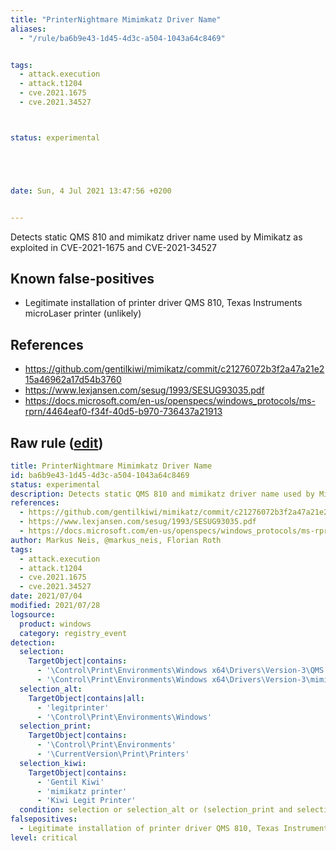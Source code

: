 ```yaml
---
title: "PrinterNightmare Mimimkatz Driver Name"
aliases:
  - "/rule/ba6b9e43-1d45-4d3c-a504-1043a64c8469"


tags:
  - attack.execution
  - attack.t1204
  - cve.2021.1675
  - cve.2021.34527



status: experimental





date: Sun, 4 Jul 2021 13:47:56 +0200


---
```


Detects static QMS 810 and mimikatz driver name used by Mimikatz as exploited in CVE-2021-1675 and CVE-2021-34527

<!--more-->


## Known false-positives

* Legitimate installation of printer driver QMS 810, Texas Instruments microLaser printer (unlikely)



## References

* https://github.com/gentilkiwi/mimikatz/commit/c21276072b3f2a47a21e215a46962a17d54b3760
* https://www.lexjansen.com/sesug/1993/SESUG93035.pdf
* https://docs.microsoft.com/en-us/openspecs/windows_protocols/ms-rprn/4464eaf0-f34f-40d5-b970-736437a21913


## Raw rule ([edit](https://github.com/SigmaHQ/sigma/edit/master/rules/windows/registry_event/registry_event_mimikatz_printernightmare.yml))
```yaml
title: PrinterNightmare Mimimkatz Driver Name 
id: ba6b9e43-1d45-4d3c-a504-1043a64c8469
status: experimental
description: Detects static QMS 810 and mimikatz driver name used by Mimikatz as exploited in CVE-2021-1675 and CVE-2021-34527
references:
  - https://github.com/gentilkiwi/mimikatz/commit/c21276072b3f2a47a21e215a46962a17d54b3760
  - https://www.lexjansen.com/sesug/1993/SESUG93035.pdf
  - https://docs.microsoft.com/en-us/openspecs/windows_protocols/ms-rprn/4464eaf0-f34f-40d5-b970-736437a21913
author: Markus Neis, @markus_neis, Florian Roth
tags:
  - attack.execution
  - attack.t1204
  - cve.2021.1675
  - cve.2021.34527
date: 2021/07/04
modified: 2021/07/28
logsource:
  product: windows
  category: registry_event
detection:
  selection:
    TargetObject|contains:
      - '\Control\Print\Environments\Windows x64\Drivers\Version-3\QMS 810\'
      - '\Control\Print\Environments\Windows x64\Drivers\Version-3\mimikatz'
  selection_alt:
    TargetObject|contains|all:
      - 'legitprinter'
      - '\Control\Print\Environments\Windows'
  selection_print:
    TargetObject|contains:
      - '\Control\Print\Environments'
      - '\CurrentVersion\Print\Printers'
  selection_kiwi:
    TargetObject|contains:
      - 'Gentil Kiwi'
      - 'mimikatz printer'
      - 'Kiwi Legit Printer'
  condition: selection or selection_alt or (selection_print and selection_kiwi)
falsepositives:
  - Legitimate installation of printer driver QMS 810, Texas Instruments microLaser printer (unlikely)
level: critical

```
